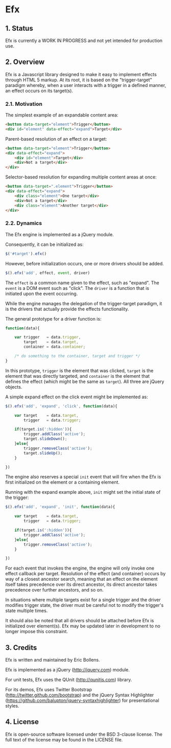 # Efx

## 1. Status

Efx is currently a WORK IN PROGRESS and not yet intended for production use.

## 2. Overview

Efx is a Javascript library designed to make it easy to implement effects 
through HTML 5 markup. At its root, it is based on the "trigger-target" 
paradigm whereby, when a user interacts with a trigger in a defined manner, an 
effect occurs on its target(s).

### 2.1. Motivation

The simplest example of an expandable content area:

```html
<button data-target="element">Trigger</button>
<div id="element" data-effect="expand">Target</div>
```

Parent-based resolution of an effect on a target:

```html
<button data-target="element">Trigger</button>
<div data-effect="expand">
    <div id="element">Target</div>
    <div>Not a target</div>
</div>
```

Selector-based resolution for expanding multiple content areas at once:

```html
<button data-target=".element">Trigger</button>
<div data-effect="expand">
    <div class="element">One target</div>
    <div>Not a target</div>
    <div class="element">Another target</div>
</div>
```

### 2.2. Dynamics

The Efx engine is implemented as a jQuery module.

Consequently, it can be initialized as:

```js
$('#target').efx()
```

However, before initialization occurs, one or more drivers should be added.

```js
$().efx('add', effect, event, driver)
```

The `effect` is a common name given to the effect, such as "expand". The 
`event` is a DOM event such as "click". The `driver` is a function that is 
initiated upon the event occurring.

While the engine manages the delegation of the trigger-target paradigm, it is 
the drivers that actually provide the effects functionality.

The general prototype for a driver function is:

```js
function(data){

    var trigger   = data.trigger,
        target    = data.target,
        container = data.container;

    /* do something to the container, target and trigger */
}
```

In this prototype, `trigger` is the element that was clicked, `target` is the
element that was directly targeted, and `container` is the element that defines
the effect (which might be the same as `target`). All three are jQuery objects.

A simple expand effect on the click event might be implemented as:

```js
$().efx('add', 'expand', 'click', function(data){

    var target    = data.target,
        trigger   = data.trigger;

    if(target.is(':hidden')){
        trigger.addClass('active');
        target.slideDown();
    }else{
        trigger.removeClass('active');
        target.slideUp();
    }

})
```

The engine also reserves a special `init` event that will fire when the Efx is 
first initialized on the element or a containing element.

Running with the expand example above, `init` might set the initial state of 
the trigger:

```js
$().efx('add', 'expand', 'init', function(data){

    var target    = data.target,
        trigger   = data.trigger;

    if(target.is(':hidden')){
        trigger.addClass('active');
    }else{
        trigger.removeClass('active');
    }

})
```

For each event that invokes the engine, the engine will only invoke one effect 
callback per target. Resolution of the effect (and container) occurs by way of 
a closest ancestor search, meaning that an effect on the element itself takes
precedence over its direct ancestor, its direct ancestor takes precedence over 
further ancestors, and so on.

In situations where multiple targets exist for a single trigger and the driver 
modifies trigger state, the driver must be careful not to modify the trigger's 
state multiple times.

It should also be noted that all drivers should be attached before Efx is 
initialized over element(s). Efx may be updated later in development to no 
longer impose this constraint.

## 3. Credits

Efx is written and maintained by Eric Bollens.

Efx is implemented as a jQuery (http://jquery.com) module.

For unit tests, Efx uses the QUnit (http://qunitjs.com) library.

For its demos, Efx uses Twitter Bootstrap (http://twitter.github.com/bootstrap)
and the jQuery Syntax Highlighter (https://github.com/balupton/jquery-syntaxhighlighter)
for presentational styles.

## 4. License

Efx is open-source software licensed under the BSD 3-clause license. The full 
text of the license may be found in the LICENSE file.
